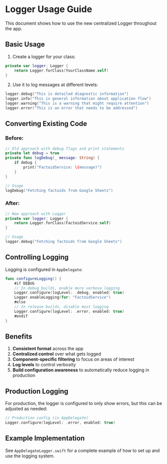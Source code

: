 # Logger Usage Guide

This document shows how to use the new centralized Logger throughout the app.

## Basic Usage

1. Create a logger for your class:

```swift
private var logger: Logger {
    return Logger.forClass(YourClassName.self)
}
```

2. Use it to log messages at different levels:

```swift
logger.debug("This is detailed diagnostic information")
logger.info("This is general information about application flow")
logger.warning("This is a warning that might require attention")
logger.error("This is an error that needs to be addressed")
```

## Converting Existing Code

### Before:

```swift
// Old approach with debug flags and print statements
private let debug = true
private func logDebug(_ message: String) {
    if debug {
        print("FactoidService: \(message)")
    }
}

// Usage
logDebug("Fetching factoids from Google Sheets")
```

### After:

```swift
// New approach with Logger
private var logger: Logger {
    return Logger.forClass(FactoidService.self)
}

// Usage
logger.debug("Fetching factoids from Google Sheets")
```

## Controlling Logging

Logging is configured in `AppDelegate`:

```swift
func configureLogging() {
    #if DEBUG
    // In debug builds, enable more verbose logging
    Logger.configure(logLevel: .debug, enabled: true)
    Logger.enableLogging(for: "FactoidService")
    #else
    // In release builds, disable most logging
    Logger.configure(logLevel: .error, enabled: true)
    #endif
}
```

## Benefits

1. **Consistent format** across the app
2. **Centralized control** over what gets logged
3. **Component-specific filtering** to focus on areas of interest
4. **Log levels** to control verbosity
5. **Build configuration awareness** to automatically reduce logging in production

## Production Logging

For production, the logger is configured to only show errors, but this can be adjusted as needed:

```swift
// Production config (in AppDelegate)
Logger.configure(logLevel: .error, enabled: true)
```

## Example Implementation

See `AppDelegateLogger.swift` for a complete example of how to set up and use the logging system.